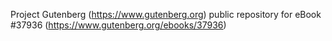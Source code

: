 Project Gutenberg (https://www.gutenberg.org) public repository for eBook #37936 (https://www.gutenberg.org/ebooks/37936)
